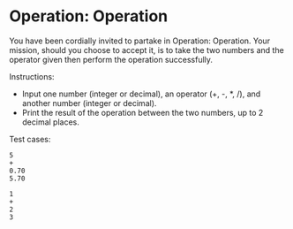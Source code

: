 # Operation: Operation

You have been cordially invited to partake in Operation: Operation. Your mission,
should you choose to accept it, is to take the two numbers and the operator given then perform the operation successfully.

Instructions:

* Input one number (integer or decimal), an operator (+, -, *, /), and another number (integer or decimal).
* Print the result of the operation between the two numbers, up to 2 decimal places.

Test cases:

```shell
5
+
0.70
5.70

1
+
2
3
```
